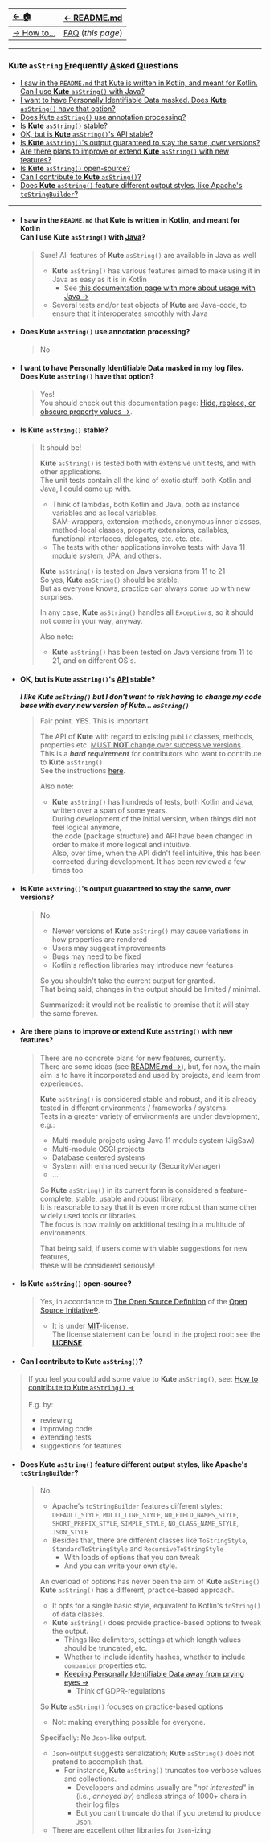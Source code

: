 | [← 🏠](../../)                           | [← README.md](../../README.md) |
|:-----------------------------------------|:-------------------------------|
| [→ How to...](../../md/howto/0-howto.md) | [FAQ]()  (<i>this page</i>)    |

<hr>

### Kute `asString` <u>F</u>requently <u>A</u>sked <u>Q</u>uestions

* [I saw in the `README.md` that Kute is written in Kotlin, and meant for Kotlin. <br> Can I use **Kute** `asString()` with <u>Java</u>?](#i-saw-in-the-readmemd-that-kute-is-written-in-kotlin-and-meant-for-kotlin-can-i-use-kute-asstring-with-java)
* [I want to have Personally Identifiable Data masked. Does **Kute** `asString()` have that option?](#i-want-to-have-personally-identifiable-data-masked-in-my-log-files-does-kute-asstring-have-that-option)
* [Does Kute `asString()` use annotation processing?](#does-kute-asstring-use-annotation-processing)
* [Is **Kute** `asString()` stable?](#is-kute-asstring-stable)
* [OK, but is **Kute** `asString()`'s <u>API</u> stable?](#ok-but-is-kute-asstrings-api-stable)
* [Is **Kute** `asString()`'s output guaranteed to stay the same, over versions?](#is-kute-asstrings-output-guaranteed-to-stay-the-same-over-versions)
* [Are there plans to improve or extend **Kute** `asString()` with new features?](#are-there-plans-to-improve-or-extend-kute-asstring-with-new-features)
* [Is **Kute** `asString()` open-source?](#is-kute-asstring-open-source)
* [Can I contribute to **Kute** `asString()`?](#can-i-contribute-to-kute-asstring) 
* [Does **Kute** `asString()` feature different output styles, like Apache's `toStringBuilder`?](#does-kute-asstring-feature-different-output-styles-like-apaches-tostringbuilder)

<hr>

* #### I saw in the `README.md` that Kute is written in Kotlin, and meant for Kotlin <br> Can I use **Kute** `asString()` with <u>Java</u>?
  > Sure! All features of **Kute** `asString()` are available in Java as well<br>
  > * **Kute** `asString()` has various features aimed to make using it in Java as easy as it is in Kotlin
  >    * See [this documentation page with more about usage with Java →]((#use-asstring-from-java-))
  > * Several tests and/or test objects of **Kute** are Java-code, to ensure that it interoperates smoothly with Java

* #### Does Kute `asString()` use annotation processing?
  > No

* #### I want to have Personally Identifiable Data masked in my log files.<br>Does **Kute** `asString()` have that option?
  > Yes!<br>
  > You should check out this documentation page: [Hide, replace, or obscure property values →](../howto/hide-replace-obscure-property-values.md). 

* #### Is **Kute** `asString()` stable?
  > It should be!
  > 
  > **Kute** `asString()` is tested both with extensive unit tests, and with other applications.<br>
  > The unit tests contain all the kind of exotic stuff, both Kotlin and Java, I could came up with.
  > 
  > * Think of lambdas, both Kotlin and Java, both as instance variables and as local variables,<br>
  > SAM-wrappers, extension-methods, anonymous inner classes, method-local classes, property extensions, callables, functional interfaces, delegates, etc. etc. etc.
  > * The tests with other applications involve tests with Java 11 module system, JPA, and others.
  > 
  > **Kute** `asString()` is tested on Java versions from 11 to 21 <br>
  > So yes, **Kute** `asString()` should be stable.<br>
  > But as everyone knows, practice can always come up with new surprises.<br>
  > 
  > In any case, **Kute** `asString()` handles all `Exception`s, so it should not come in your way, anyway.
  >
  > Also note:
  > * **Kute** `asString()` has been tested on Java versions from 11 to 21, and on different OS's.

* #### OK, but is **Kute** `asString()`'s <u>API</u> stable?

  _**I like Kute `asString()` but I don't want to risk having to change my code base with every new version of **Kute**... `asString()`**_
  > Fair point. YES. This is important.
  > 
  > The API of **Kute** with regard to existing `public` classes, methods, properties etc. <u>MUST **NOT** change over successive versions</u>.<br>
  > This is a **_hard requirement_** for contributors who want to contribute to **Kute** `asString()`<br>
  > See the instructions [here](../howto/contribute/contribute.md).
  > 
  > Also note:
  > * **Kute** `asString()` has hundreds of tests, both Kotlin and Java, written over a span of some years.<br>
  >   During development of the initial version, when things did not feel logical anymore,<br>
  > the code (package structure) and API have been changed in order to make it more logical and intuitive.<br>
  > Also, over time, when the API didn't feel intuitive, this has been corrected during development.
  > It has been reviewed a few times too.

* #### Is Kute `asString()`'s output guaranteed to stay the same, over versions?
  > No.
  > * Newer versions of **Kute** `asString()` may cause variations in how properties are rendered
  > * Users may suggest improvements
  > * Bugs may need to be fixed
  > * Kotlin's reflection libraries may introduce new features
  > 
  > So you shouldn't take the current output for granted.<br>
  > That being said, changes in the output should be limited / minimal.
  >
  > Summarized: it would not be realistic to promise that it will stay the same forever.

* #### Are there plans to improve or extend Kute `asString()` with new features?
  > There are no concrete plans for new features, currently.<br>
  > There are some ideas (see [README.md →](../../README.md)), but, for now, the main aim is to have it incorporated and used by projects, and learn from experiences.
  > 
  > **Kute** `asString()` is considered stable and robust, and it is already tested in different environments / frameworks / systems.<br>
  > Tests in a greater variety of environments are under development, e.g.:
  >  * Multi-module projects using Java 11 module system (JigSaw)
  >  * Multi-module OSGI projects
  >  * Database centered systems
  >  * System with enhanced security (SecurityManager)
  >  * ...
  > 
  > So **Kute** `asString()` in its current form is considered a feature-complete, stable, usable and robust library.<br>
  > It is reasonable to say that it is even more robust than some other widely used tools or libraries.<br>
  > The focus is now mainly on additional testing in a multitude of environments.
  > 
  > That being said, if users come with viable suggestions for new features,<br>
  > these will be considered seriously!

* #### Is **Kute** `asString()` open-source?
  > Yes, in accordance to [The Open Source Definition](https://opensource.org/osd/) of the [Open Source Initiative®](https://opensource.org/osd/).
  > * It is under [MIT](https://opensource.org/license/mit/)-license.<br>
      The license statement can be found in the project root: see the **[LICENSE](../../LICENSE)**.

* #### Can I contribute to Kute `asString()`?
> If you feel you could add some value to **Kute** `asString()`, see: [How to contribute to Kute `asString()` →](../howto/contribute/contribute.md)<br><br>
> E.g. by:
> * reviewing
> * improving code
> * extending tests
> * suggestions for features
 
* #### Does **Kute** `asString()` feature different output styles, like Apache's `toStringBuilder`?
  > No.
  > 
  > * Apache's `toStringBuilder` features different styles:<br>
  > `DEFAULT_STYLE`, `MULTI_LINE_STYLE`, `NO_FIELD_NAMES_STYLE`, `SHORT_PREFIX_STYLE`, `SIMPLE_STYLE`, `NO_CLASS_NAME_STYLE`, `JSON_STYLE`
  > * Besides that, there are different classes like `ToStringStyle`, `StandardToStringStyle` and `RecursiveToStringStyle`
  >    * With loads of options that you can tweak
  >    * And you can write your own style.
  >
  > An overload of options has never been the aim of **Kute** `asString()`<br>
  > **Kute** `asString()` has a different, practice-based approach.
  > * It opts for a single basic style, equivalent to Kotlin's `toString()` of data classes.
  > * **Kute** `asString()` does provide practice-based options to tweak the output.
  >    * Things like delimiters, settings at which length values should be truncated, etc.
  >    * Whether to include identity hashes, whether to include `companion` properties etc.
  >    * [Keeping <u>P</u>ersonally <u>I</u>dentifiable <u>D</u>ata away from prying eyes →](../howto/hide-replace-obscure-property-values.md)
  >       * Think of GDPR-regulations
  > 
  > So **Kute** `asString()` focuses on practice-based options
  >  * Not: making everything possible for everyone.
  > 
  > Specifaclly: No `Json`-like output.
  > * `Json`-output suggests serialization; **Kute** `asString()` does not pretend to accomplish that.
  >    * For instance, **Kute** `asString()` truncates too verbose values and collections.<br>
  >        * Developers and admins usually are "_not interested_" in (i.e., _annoyed by_) endless strings of 1000+ chars in their log files
  >        * But you can't truncate do that if you pretend to produce `Json`.
  > * There are excellent other libraries for `Json`-izing
  > 
